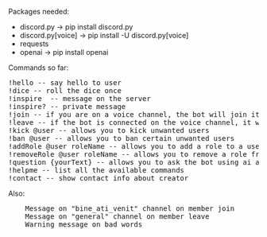 Packages needed:

* discord.py -> pip install discord.py
* discord.py[voice] -> pip install -U discord.py[voice]
* requests
* openai -> pip install openai

Commands so far:

<pre>
!hello -- say hello to user
!dice -- roll the dice once
!inspire  -- message on the server
!inspire? -- private message
!join -- if you are on a voice channel, the bot will join it
!leave -- if the bot is connected on the voice channel, it will leave it
!kick @user -- allows you to kick unwanted users
!ban @user -- allows you to ban certain unwanted users
!addRole @user roleName -- allows you to add a role to a user
!removeRole @user roleName -- allows you to remove a role from a user
!question {yourText} -- allows you to ask the bot using ai any question, if you run it locally you must add your open_api_key
!helpme -- list all the available commands
!contact -- show contact info about creator
</pre>

Also:

<pre>
    Message on "bine_ati_venit" channel on member join
    Message on "general" channel on member leave
    Warning message on bad words
</pre>